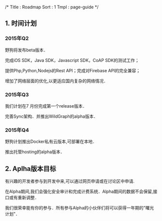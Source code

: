 /*
Title : Roadmap
Sort : 1
Tmpl : page-guide
*/


## 1. 时间计划

### 2015年Q2

野狗将发布beta版本．

完成iOS SDK，Java SDK，Javascript SDK，CoAP SDK的测试工作；

提供Php,Python,Nodejs的Rest API；完成对Firebase API的完全兼容；

增加了网络层面的优化,以更适应国内复杂的网络情况．

### 2015年Q3

我们计划在7 月份完成第一个release版本．

完善Sync架构．并推出WildGraph的alpha版本．

### 2015年Q4

野狗计划推出Docker私有云版本,可部署在本地．

推出托管hosting的alpha版本．

## 2. Aplha版本目标

有兴趣的开发者参与到开发中来,可以通过网页申请或在讨论区中申请.

在Alpha期间,我们会强化安全审计和完成计费系统．Alpha期间的数据不会保留,接口或有重新调整．

我们很荣幸能有你的参与．所有参与Alpha的小伙伴们将可以获得一年期的"曙光计划"．
